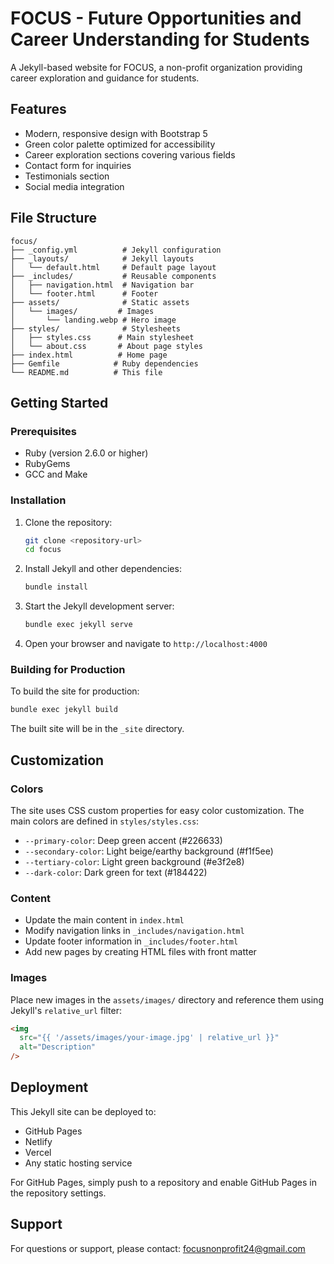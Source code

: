# FOCUS - Future Opportunities and Career Understanding for Students

A Jekyll-based website for FOCUS, a non-profit organization providing career exploration and guidance for students.

## Features

- Modern, responsive design with Bootstrap 5
- Green color palette optimized for accessibility
- Career exploration sections covering various fields
- Contact form for inquiries
- Testimonials section
- Social media integration

## File Structure

```
focus/
├── _config.yml          # Jekyll configuration
├── _layouts/            # Jekyll layouts
│   └── default.html     # Default page layout
├── _includes/           # Reusable components
│   ├── navigation.html  # Navigation bar
│   └── footer.html      # Footer
├── assets/              # Static assets
│   └── images/         # Images
│       └── landing.webp # Hero image
├── styles/              # Stylesheets
│   ├── styles.css      # Main stylesheet
│   └── about.css       # About page styles
├── index.html          # Home page
├── Gemfile            # Ruby dependencies
└── README.md          # This file
```

## Getting Started

### Prerequisites

- Ruby (version 2.6.0 or higher)
- RubyGems
- GCC and Make

### Installation

1. Clone the repository:

   ```bash
   git clone <repository-url>
   cd focus
   ```

2. Install Jekyll and other dependencies:

   ```bash
   bundle install
   ```

3. Start the Jekyll development server:

   ```bash
   bundle exec jekyll serve
   ```

4. Open your browser and navigate to `http://localhost:4000`

### Building for Production

To build the site for production:

```bash
bundle exec jekyll build
```

The built site will be in the `_site` directory.

## Customization

### Colors

The site uses CSS custom properties for easy color customization. The main colors are defined in `styles/styles.css`:

- `--primary-color`: Deep green accent (#226633)
- `--secondary-color`: Light beige/earthy background (#f1f5ee)
- `--tertiary-color`: Light green background (#e3f2e8)
- `--dark-color`: Dark green for text (#184422)

### Content

- Update the main content in `index.html`
- Modify navigation links in `_includes/navigation.html`
- Update footer information in `_includes/footer.html`
- Add new pages by creating HTML files with front matter

### Images

Place new images in the `assets/images/` directory and reference them using Jekyll's `relative_url` filter:

```html
<img
  src="{{ '/assets/images/your-image.jpg' | relative_url }}"
  alt="Description"
/>
```

## Deployment

This Jekyll site can be deployed to:

- GitHub Pages
- Netlify
- Vercel
- Any static hosting service

For GitHub Pages, simply push to a repository and enable GitHub Pages in the repository settings.

## Support

For questions or support, please contact: focusnonprofit24@gmail.com
